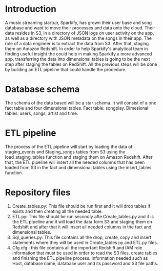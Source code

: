 # Introduction 
A music streaming startup, Sparkify, has grown their user base and song database and want to move their processes and data onto the cloud. Their data resides in S3, in a directory of JSON logs on user activity on the app, as well as a directory with JSON metadata on the songs in their app.
The role of a data engineer is to extract the data from S3. After that, staging them on Amazon Redshift. In order to help Sparkify's analytical team in finding useful insight the could help in making Sparkify a more advanced app,  transferring the data into dimensional tables is going to be the next step after staging the tables on RedShift. All the previous steps will be done by building an ETL pipeline that could handle the procedure.

# Database schema 
The schema of the data based will be a star schema. it will consist of a one fact table and four dimensional tables.
Fact table: songplay.
Dimesional tables: users, songs, artist and time.

# ETL pipeline 
The process of the ETL pipeline will start by loading the data of staging_events and Staging_songs tables from S3 using the load_staging_tables function and staging them on Amazon Redshift. After that, the ETL pipeline will insert all the needed columns that has been loaded from S3 in the fact and dimensional tables using the insert_tables function.

# Repository files 
1. Create_tables.py: This file should be run first and it will drop tables if exists and then creating all the needed table.
2. ETL.py: This file should be run secondly afte Create_tables.py and it is the ETL pipeline and it will load the data form S3 and staging them on Redshift and after that it will insert all needed columns in the fact and dimensional tables.
3. Sql_queries.py: This file contains all the drop, create, copy and insert statements where they will be used in Create_tables.py and ETL.py files.
4. Cfg.cfg : this file contains all the important Redshift and IAM role information that must be used in order to read the S3 files, create tables and finishing the ETL pipeline process. Information needed such as Host, database name, database user and its password and S3 file paths.

